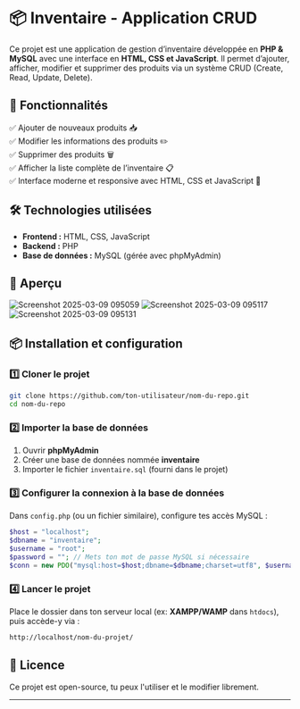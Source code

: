 

# 📦 Inventaire - Application CRUD  

Ce projet est une application de gestion d’inventaire développée en **PHP & MySQL** avec une interface en **HTML, CSS et JavaScript**. Il permet d’ajouter, afficher, modifier et supprimer des produits via un système CRUD (Create, Read, Update, Delete).  

## 🚀 Fonctionnalités  

✅ Ajouter de nouveaux produits 📥  
✅ Modifier les informations des produits ✏️  
✅ Supprimer des produits 🗑️  
✅ Afficher la liste complète de l’inventaire 📋  
✅ Interface moderne et responsive avec HTML, CSS et JavaScript 🎨  

## 🛠️ Technologies utilisées  

- **Frontend :** HTML, CSS, JavaScript  
- **Backend :** PHP  
- **Base de données :** MySQL (gérée avec phpMyAdmin)  

## 📸 Aperçu  

![Screenshot 2025-03-09 095059](https://github.com/user-attachments/assets/cbb5ab9d-e2d0-4876-a385-cc2c037c68f3)
![Screenshot 2025-03-09 095117](https://github.com/user-attachments/assets/56a219f7-f694-4bc4-aeee-3f5df0bc6925)
![Screenshot 2025-03-09 095131](https://github.com/user-attachments/assets/74feae20-6d96-46a9-87d5-67cbd3996389)



## 📦 Installation et configuration  

### 1️⃣ Cloner le projet  
```bash
git clone https://github.com/ton-utilisateur/nom-du-repo.git
cd nom-du-repo
```

### 2️⃣ Importer la base de données  
1. Ouvrir **phpMyAdmin**  
2. Créer une base de données nommée **inventaire**  
3. Importer le fichier `inventaire.sql` (fourni dans le projet)  

### 3️⃣ Configurer la connexion à la base de données  
Dans `config.php` (ou un fichier similaire), configure tes accès MySQL :  
```php
$host = "localhost";
$dbname = "inventaire";
$username = "root";
$password = ""; // Mets ton mot de passe MySQL si nécessaire
$conn = new PDO("mysql:host=$host;dbname=$dbname;charset=utf8", $username, $password);
```

### 4️⃣ Lancer le projet  
Place le dossier dans ton serveur local (ex: **XAMPP/WAMP** dans `htdocs`), puis accède-y via :  
```bash
http://localhost/nom-du-projet/
```

## 📜 Licence  
Ce projet est open-source, tu peux l'utiliser et le modifier librement.  

---
